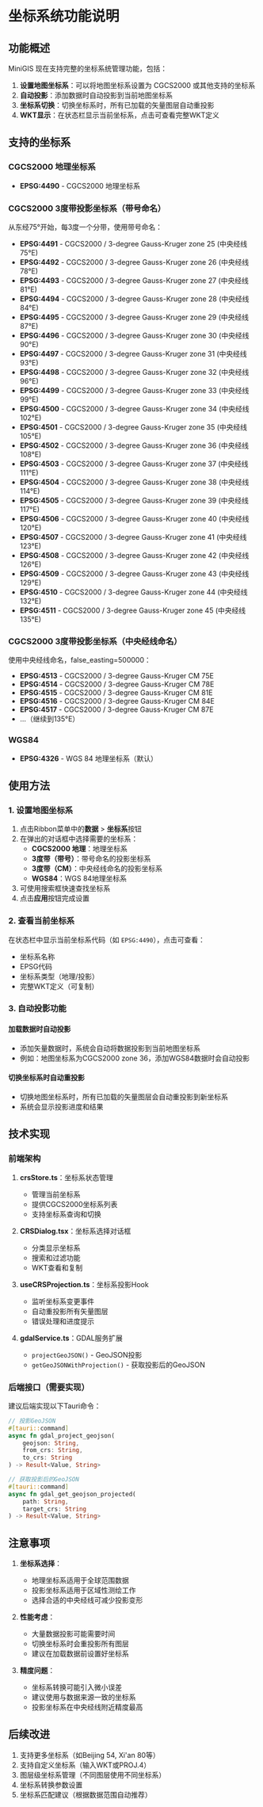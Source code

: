 # 坐标系统功能说明

## 功能概述

MiniGIS 现在支持完整的坐标系统管理功能，包括：

1. **设置地图坐标系**：可以将地图坐标系设置为 CGCS2000 或其他支持的坐标系
2. **自动投影**：添加数据时自动投影到当前地图坐标系
3. **坐标系切换**：切换坐标系时，所有已加载的矢量图层自动重投影
4. **WKT显示**：在状态栏显示当前坐标系，点击可查看完整WKT定义

## 支持的坐标系

### CGCS2000 地理坐标系
- **EPSG:4490** - CGCS2000 地理坐标系

### CGCS2000 3度带投影坐标系（带号命名）
从东经75°开始，每3度一个分带，使用带号命名：

- **EPSG:4491** - CGCS2000 / 3-degree Gauss-Kruger zone 25 (中央经线 75°E)
- **EPSG:4492** - CGCS2000 / 3-degree Gauss-Kruger zone 26 (中央经线 78°E)
- **EPSG:4493** - CGCS2000 / 3-degree Gauss-Kruger zone 27 (中央经线 81°E)
- **EPSG:4494** - CGCS2000 / 3-degree Gauss-Kruger zone 28 (中央经线 84°E)
- **EPSG:4495** - CGCS2000 / 3-degree Gauss-Kruger zone 29 (中央经线 87°E)
- **EPSG:4496** - CGCS2000 / 3-degree Gauss-Kruger zone 30 (中央经线 90°E)
- **EPSG:4497** - CGCS2000 / 3-degree Gauss-Kruger zone 31 (中央经线 93°E)
- **EPSG:4498** - CGCS2000 / 3-degree Gauss-Kruger zone 32 (中央经线 96°E)
- **EPSG:4499** - CGCS2000 / 3-degree Gauss-Kruger zone 33 (中央经线 99°E)
- **EPSG:4500** - CGCS2000 / 3-degree Gauss-Kruger zone 34 (中央经线 102°E)
- **EPSG:4501** - CGCS2000 / 3-degree Gauss-Kruger zone 35 (中央经线 105°E)
- **EPSG:4502** - CGCS2000 / 3-degree Gauss-Kruger zone 36 (中央经线 108°E)
- **EPSG:4503** - CGCS2000 / 3-degree Gauss-Kruger zone 37 (中央经线 111°E)
- **EPSG:4504** - CGCS2000 / 3-degree Gauss-Kruger zone 38 (中央经线 114°E)
- **EPSG:4505** - CGCS2000 / 3-degree Gauss-Kruger zone 39 (中央经线 117°E)
- **EPSG:4506** - CGCS2000 / 3-degree Gauss-Kruger zone 40 (中央经线 120°E)
- **EPSG:4507** - CGCS2000 / 3-degree Gauss-Kruger zone 41 (中央经线 123°E)
- **EPSG:4508** - CGCS2000 / 3-degree Gauss-Kruger zone 42 (中央经线 126°E)
- **EPSG:4509** - CGCS2000 / 3-degree Gauss-Kruger zone 43 (中央经线 129°E)
- **EPSG:4510** - CGCS2000 / 3-degree Gauss-Kruger zone 44 (中央经线 132°E)
- **EPSG:4511** - CGCS2000 / 3-degree Gauss-Kruger zone 45 (中央经线 135°E)

### CGCS2000 3度带投影坐标系（中央经线命名）
使用中央经线命名，false_easting=500000：

- **EPSG:4513** - CGCS2000 / 3-degree Gauss-Kruger CM 75E
- **EPSG:4514** - CGCS2000 / 3-degree Gauss-Kruger CM 78E
- **EPSG:4515** - CGCS2000 / 3-degree Gauss-Kruger CM 81E
- **EPSG:4516** - CGCS2000 / 3-degree Gauss-Kruger CM 84E
- **EPSG:4517** - CGCS2000 / 3-degree Gauss-Kruger CM 87E
- ...（继续到135°E）

### WGS84
- **EPSG:4326** - WGS 84 地理坐标系（默认）

## 使用方法

### 1. 设置地图坐标系

1. 点击Ribbon菜单中的**数据** > **坐标系**按钮
2. 在弹出的对话框中选择需要的坐标系：
   - **CGCS2000 地理**：地理坐标系
   - **3度带（带号）**：带号命名的投影坐标系
   - **3度带（CM）**：中央经线命名的投影坐标系
   - **WGS84**：WGS 84地理坐标系
3. 可使用搜索框快速查找坐标系
4. 点击**应用**按钮完成设置

### 2. 查看当前坐标系

在状态栏中显示当前坐标系代码（如 `EPSG:4490`），点击可查看：
- 坐标系名称
- EPSG代码
- 坐标系类型（地理/投影）
- 完整WKT定义（可复制）

### 3. 自动投影功能

#### 加载数据时自动投影
- 添加矢量数据时，系统会自动将数据投影到当前地图坐标系
- 例如：地图坐标系为CGCS2000 zone 36，添加WGS84数据时会自动投影

#### 切换坐标系时自动重投影
- 切换地图坐标系时，所有已加载的矢量图层会自动重投影到新坐标系
- 系统会显示投影进度和结果

## 技术实现

### 前端架构

1. **crsStore.ts**：坐标系状态管理
   - 管理当前坐标系
   - 提供CGCS2000坐标系列表
   - 支持坐标系查询和切换

2. **CRSDialog.tsx**：坐标系选择对话框
   - 分类显示坐标系
   - 搜索和过滤功能
   - WKT查看和复制

3. **useCRSProjection.ts**：坐标系投影Hook
   - 监听坐标系变更事件
   - 自动重投影所有矢量图层
   - 错误处理和进度提示

4. **gdalService.ts**：GDAL服务扩展
   - `projectGeoJSON()` - GeoJSON投影
   - `getGeoJSONWithProjection()` - 获取投影后的GeoJSON

### 后端接口（需要实现）

建议后端实现以下Tauri命令：

```rust
// 投影GeoJSON
#[tauri::command]
async fn gdal_project_geojson(
    geojson: String,
    from_crs: String,
    to_crs: String
) -> Result<Value, String>

// 获取投影后的GeoJSON
#[tauri::command]
async fn gdal_get_geojson_projected(
    path: String,
    target_crs: String
) -> Result<Value, String>
```

## 注意事项

1. **坐标系选择**：
   - 地理坐标系适用于全球范围数据
   - 投影坐标系适用于区域性测绘工作
   - 选择合适的中央经线可减少投影变形

2. **性能考虑**：
   - 大量数据投影可能需要时间
   - 切换坐标系时会重投影所有图层
   - 建议在加载数据前设置好坐标系

3. **精度问题**：
   - 坐标系转换可能引入微小误差
   - 建议使用与数据来源一致的坐标系
   - 投影坐标系在中央经线附近精度最高

## 后续改进

1. 支持更多坐标系（如Beijing 54, Xi'an 80等）
2. 支持自定义坐标系（输入WKT或PROJ.4）
3. 图层级坐标系管理（不同图层使用不同坐标系）
4. 坐标系转换参数设置
5. 坐标系匹配建议（根据数据范围自动推荐）
